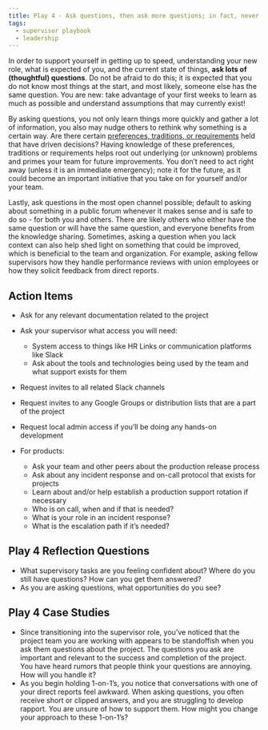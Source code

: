 ```yaml
---
title: Play 4 - Ask questions, then ask more questions; in fact, never stop asking questions!
tags:
  - supervisor playbook
  - leadership
---
```


In order to support yourself in getting up to speed, understanding your new role, what is expected of you, and the current state of things, **ask lots of (thoughtful) questions**. Do not be afraid to do this; it is expected that you do not know most things at the start, and most likely, someone else has the same question. You are new: take advantage of your first weeks to learn as much as possible and understand assumptions that may currently exist!

By asking questions, you not only learn things more quickly and gather a lot of information, you also may nudge others to rethink why something is a certain way. Are there certain [preferences, traditions, or requirements](https://www.managementcenter.org/article/thats-how-weve-always-done-it-a-guide-to-using-ptr/) held that have driven decisions? Having knowledge of these preferences, traditions or requirements helps root out underlying (or unknown) problems and primes your team for future improvements. You don’t need to act right away (unless it is an immediate emergency); note it for the future, as it could become an important initiative that you take on for yourself and/or your team.

Lastly, ask questions in the most open channel possible; default to asking about something in a public forum whenever it makes sense and is safe to do so - for both you and others. There are likely others who either have the same question or will have the same question, and everyone benefits from the knowledge sharing. Sometimes, asking a question when you lack context can also help shed light on something that could be improved, which is beneficial to the team and organization. For example, asking fellow supervisors how they handle performance reviews with union employees or how they solicit feedback from direct reports.

## Action Items

- Ask for any relevant documentation related to the project
- Ask your supervisor what access you will need:
  - System access to things like HR Links or communication platforms like Slack
  - Ask about the tools and technologies being used by the team and what support exists for them
- Request invites to all related Slack channels
- Request invites to any Google Groups or distribution lists that are a part of the project
- Request local admin access if you’ll be doing any hands-on development

- For products:
  - Ask your team and other peers about the production release process
  - Ask about any incident response and on-call protocol that exists for projects
  - Learn about and/or help establish a production support rotation if necessary
  - Who is on call, when and if that is needed?
  - What is your role in an incident response?
  - What is the escalation path if it’s needed?


## Play 4 Reflection Questions

- What supervisory tasks are you feeling confident about? Where do you still have questions? How can you get them answered?
- As you are asking questions, what opportunities do you see?

## Play 4 Case Studies

- Since transitioning into the supervisor role, you’ve noticed that the project team you are working with appears to be standoffish when you ask them questions about the project. The questions you ask are important and relevant to the success and completion of the project. You have heard rumors that people think your questions are annoying. How will you handle it?
- As you begin holding 1-on-1’s, you notice that conversations with one of your direct reports feel awkward. When asking questions, you often receive short or clipped answers, and you are struggling to develop rapport. You are unsure of how to support them. How might you change your approach to these 1-on-1’s? 
